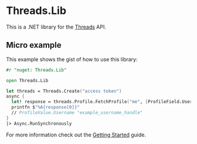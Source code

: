 # Threads.Lib

This is a .NET library for the [Threads] API.

## Micro example

This example shows the gist of how to use this library:

```fsharp
#r "nuget: Threads.Lib"

open Threads.Lib

let threads = Threads.Create("access token")
async {
  let! response = threads.Profile.FetchProfile("me", [ProfileField.Username])
  printfn $"%A{response[0]}"
  // ProfileValue.Username "example_username_handle"
}
|> Async.RunSynchronously
```

For more information check out the [Getting Started] guide.

[Threads]: https://developers.facebook.com/docs/threads
[Getting Started]: getting-started.md
